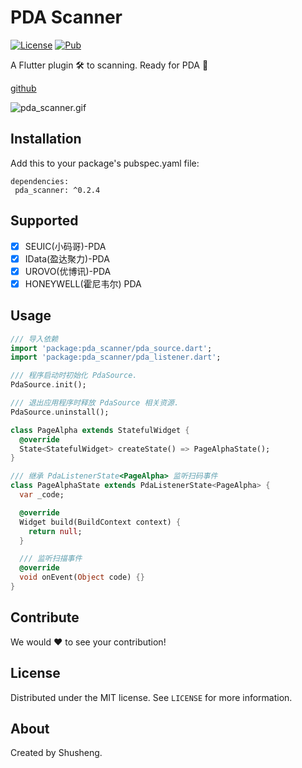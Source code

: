 # PDA Scanner
  
[![License][license-image]][license-url] 
[![Pub](https://img.shields.io/pub/v/pda_scanner.svg?style=flat-square)](https://pub.dartlang.org/packages/pda_scanner)

A Flutter plugin 🛠 to scanning. Ready for PDA 🚀 

[github](https://github.com/leyan95/pda_scanner)

![pda_scanner.gif](https://upload-images.jianshu.io/upload_images/3646846-16ca17b573a765f2.gif?imageMogr2/auto-orient/strip%7CimageView2/2/w/320/format/webp)

## Installation

Add this to your package's pubspec.yaml file:

```
dependencies:
 pda_scanner: ^0.2.4
```

## Supported

-  [x] SEUIC(小码哥)-PDA
-  [x] IData(盈达聚力)-PDA
-  [x] UROVO(优博讯)-PDA
-  [x] HONEYWELL(霍尼韦尔) PDA

## Usage
```dart
/// 导入依赖
import 'package:pda_scanner/pda_source.dart';
import 'package:pda_scanner/pda_listener.dart';

/// 程序启动时初始化 PdaSource.
PdaSource.init();

/// 退出应用程序时释放 PdaSource 相关资源.
PdaSource.uninstall();

class PageAlpha extends StatefulWidget {
  @override
  State<StatefulWidget> createState() => PageAlphaState();
}

/// 继承 PdaListenerState<PageAlpha> 监听扫码事件
class PageAlphaState extends PdaListenerState<PageAlpha> {
  var _code;

  @override
  Widget build(BuildContext context) {
    return null;
  }

  /// 监听扫描事件
  @override
  void onEvent(Object code) {}
}
```

## Contribute

We would ❤️ to see your contribution!

## License

Distributed under the MIT license. See ``LICENSE`` for more information.

## About

Created by Shusheng.

[license-image]: https://img.shields.io/badge/License-MIT-blue.svg
[license-url]: LICENSE
